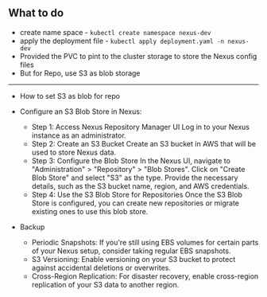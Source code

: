 ## What to do

- create name space - `kubectl create namespace nexus-dev`
- apply the deployment file - `kubectl apply deployment.yaml -n nexus-dev`
- Provided the PVC to pint to the cluster storage to store the Nexus config files
- But for Repo, use S3 as blob storage

---
- How to set S3 as blob for repo

- Configure an S3 Blob Store in Nexus:
    - Step 1: Access Nexus Repository Manager UI
            Log in to your Nexus instance as an administrator.
    - Step 2: Create an S3 Bucket
            Create an S3 bucket in AWS that will be used to store Nexus data.
    - Step 3: Configure the Blob Store
            In the Nexus UI, navigate to "Administration" > "Repository" > "Blob Stores".
            Click on "Create Blob Store" and select "S3" as the type.
            Provide the necessary details, such as the S3 bucket name, region, and AWS credentials.
    - Step 4: Use the S3 Blob Store for Repositories
            Once the S3 Blob Store is configured, you can create new repositories or migrate existing ones to use this blob store.
- Backup 
    - Periodic Snapshots: If you're still using EBS volumes for certain parts of your Nexus setup, consider taking regular EBS snapshots.
    - S3 Versioning: Enable versioning on your S3 bucket to protect against accidental deletions or overwrites.
    - Cross-Region Replication: For disaster recovery, enable cross-region replication of your S3 data to another region. 
